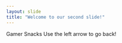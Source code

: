 ```yaml
---
layout: slide
title: "Welcome to our second slide!"
---
```

Gamer Snacks
Use the left arrow to go back!
